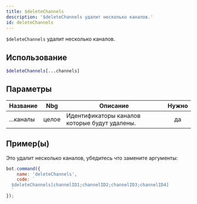 ```yaml
---
title: $deleteChannels
description: '$deleteChannels удалит несколько каналов.'
id: deleteChannels
---
```


`$deleteChannels` удалит несколько каналов.

## Использование

```php
$deleteChannels[...channels]
```

## Параметры

| Название  | Nbg   | Описание                                      | Нужно |
| --------- | ----- | --------------------------------------------- |:-----:|
| ...каналы | целое | Идентификаторы каналов которые будут удалены. |  да   |

## Пример(ы)

Это удалит несколько каналов, убедитесь что замените аргументы:

```javascript
bot.command({
    name: 'deleteChannels',
    code: `
  $deleteChannels[channelID1;channelID2;channelID3;channelID4]
  `
});
```
